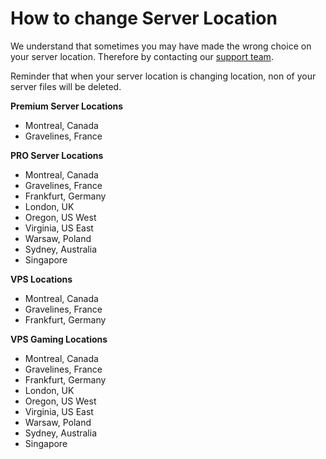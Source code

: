 # How to change Server Location

We understand that sometimes you may have made the wrong choice on your server location. Therefore by contacting our [support team](https://server.pro/contact).

Reminder that when your server location is changing location, non of your server files will be deleted.

**Premium Server Locations**

* Montreal, Canada
* Gravelines, France

**PRO Server Locations**

* Montreal, Canada
* Gravelines, France
* Frankfurt, Germany
* London, UK
* Oregon, US West
* Virginia, US East
* Warsaw, Poland
* Sydney, Australia
* Singapore

**VPS Locations**

* Montreal, Canada
* Gravelines, France
* Frankfurt, Germany

**VPS Gaming Locations**

* Montreal, Canada
* Gravelines, France
* Frankfurt, Germany
* London, UK
* Oregon, US West
* Virginia, US East
* Warsaw, Poland
* Sydney, Australia
* Singapore